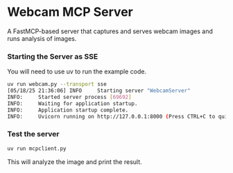 # Webcam MCP Server
A FastMCP-based server that captures and serves webcam images and runs analysis of images.


### Starting the Server as SSE

You will need to use uv to run the example code.

```bash
uv run webcam.py --transport sse
[05/18/25 21:36:06] INFO     Starting server "WebcamServer" 
INFO:     Started server process [69692]
INFO:     Waiting for application startup.
INFO:     Application startup complete.
INFO:     Uvicorn running on http://127.0.0.1:8000 (Press CTRL+C to quit)
```

### Test the server

```bash
uv run mcpclient.py
```

This will analyze the image and print the result.
